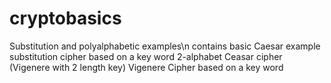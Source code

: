 # cryptobasics
Substitution and polyalphabetic examples\n
contains basic Caesar example
substitution cipher based on a key word
2-alphabet Ceasar cipher (Vigenere with 2 length key)
Vigenere Cipher based on a key word
